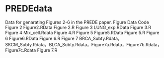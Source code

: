 # PREDEdata
Data for genarating Figures 2-6 in the PREDE paper. 
Figure	Data	Code
Figure 2	Figure2.RData 	Figure 2.R
Figure 3	LUNG_exp.RData 	Figure 3.R
Figure 4	Mix_cell.Rdata	Figure 4.R
Figure 5	Figure5.RData 	Figure 5.R
Figure 6	Figure6.RData 	Figure 6.R
Figure 7	BRCA_Subty.Rdata，SKCM_Subty.Rdata，BLCA_Subty.Rdata，Figure7a.Rdata，Figure7b.Rdata，Figure7c.Rdata	 Figure 7.R

